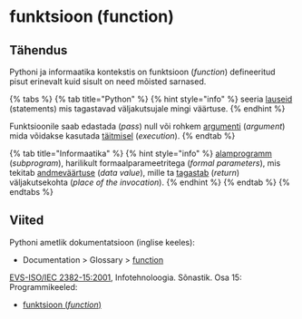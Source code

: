 # funktsioon \(function\)

## Tähendus

Pythoni ja informaatika kontekstis on funktsioon \(_function_\) defineeritud pisut erinevalt kuid sisult on need mõisted sarnased.

{% tabs %}
{% tab title="Python" %}
{% hint style="info" %}
seeria [lauseid](lause-statement.md) \(statements\) mis tagastavad väljakutsujale mingi väärtuse.
{% endhint %}

Funktsioonile saab edastada \(_pass_\) null või rohkem [argumenti](argument.md) \(_argument_\) mida võidakse kasutada [täitmisel](taeitmine-execution.md) \(_execution_\).
{% endtab %}

{% tab title="Informaatika" %}
{% hint style="info" %}
[alamprogramm](alamprogramm-subprogram.md) \(_subprogram_\), harilikult formaalparameetritega \(_formal parameters_\), mis tekitab [andmeväärtuse](andmevaeaertus-data-value.md) \(_data value_\), mille ta [tagastab](tagastama-to-return.md) \(_return_\) väljakutsekohta \(_place of the invocation_\).
{% endhint %}
{% endtab %}
{% endtabs %}



## Viited

Pythoni ametlik dokumentatsioon \(inglise keeles\):

* Documentation &gt; Glossary &gt; [function](https://docs.python.org/3/glossary.html#term-function)

[EVS-ISO/IEC 2382-15:2001](https://www.evs.ee/et/evs-iso-iec-2382-15-2001), Infotehnoloogia. Sõnastik. Osa 15: Programmikeeled:

* [funktsioon \(_function_\)](http://www.eki.ee/dict/its/index.cgi?Q=D3626904-6C03-1014-88DC-FC5F0DBED45A&F=GUID&C01=1&C02=0&C10=1)

